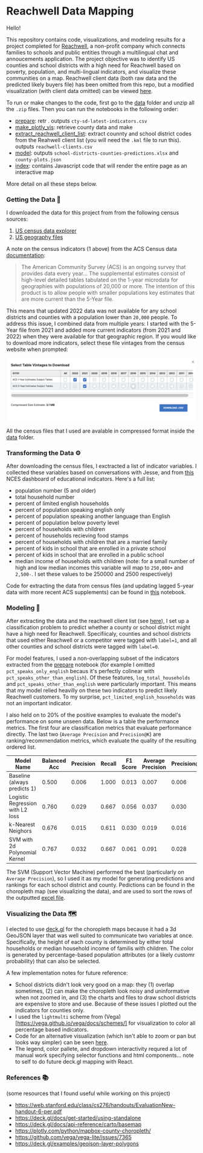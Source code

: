 # Reachwell Data Mapping
Hello!

This repository contains code, visualizations, and modeling results for a project completed for [Reachwell](https://www.reachwellapp.com/), a non-profit company which connects families to schools and public entities through a multilingual chat and annoucements application. The project objective was to identify US counties and school districts with a high need for Reachwell based on poverty, population, and multi-lingual indicators, and visualize these communities on a map. Reachwell client data (both raw data and the predicted likely buyers file) has been omitted from this repo, but a modified visualization (with client data omitted) can be viewed [here](https://cultonkoster.com/reachwell-vis).

To run or make changes to the code, first go to the [data](./data) folder and unzip all the `.zip` files. Then you can run the notebooks in the following order:

- [prepare](notebooks/prepare.ipynb): retr . outputs `cty-sd-latest-indicators.csv`
- [make_plotly_vis](notebooks/make_plotly_vis.ipynb): retrieve county data and make 
- [extract_reachwell_client_list](notebooks/make_plotly_vis.ipynb): extract counnty and school district codes from the Reahwell client list (you will need the `.kml` file to run this). outputs `reachwell-clients.csv` 
- [model](notebooks/model.ipynb): outputs `school-districts-counties-predictions.xlsx` and `county-plots.json`
- [index](outputs/index.html): contains Javascript code that will render the entire page as an interactive map

More detail on all these steps below.

### Getting the Data 💾 

I downloaded the data for this project from from the following census sources:
1. [US census data explorer](https://data.census.gov/)
2. [US geography files](https://www.census.gov/geographies/mapping-files/time-series/geo/tiger-geodatabase-file.2022.html#list-tab-1258746043)

A note on the census indicators (1 above) from the ACS Census data [documentation](https://www.census.gov/data/developers/data-sets/ACS-supplemental-data.html):

>The American Community Survey (ACS) is an ongoing survey that provides data every year... The supplemental estimates consist of high-level detailed tables tabulated on the 1-year microdata for geographies with populations of 20,000 or more. The intention of this product is to allow people with smaller populations key estimates that are more current than the 5-Year file.

This means that updated 2022 data was not available for any school districts and counties with a population lower than `20,000` people. To address this issue, I combined data from multiple years: I started with the 5-Year file from 2021 and added more current indicators (from 2021 and 2022) when they were available for that geographic region. If you would like to download more indicators, select these file vintages from the census website when prompted:

![census-download-img](images/download-selection.png)

All the census files that I used are avalable in compressed format inside the [data](./data) folder.

### Transforming the Data ⚙️

After downloading the census files, I exctracted a list of indicator variables. I collected these variables based on conversations with Jesse, and from [this](https://nces.ed.gov/Programs/Edge/ACSDashboard/0600014) NCES dashboard of educational indicators.  Here's a full list:

- population number (5 and older)
- total household number
- percent of limited english households
- percent of population speaking english only 
- percent of population speaking another language than English
- percent of population below poverty level
- percent of households with children
- percent of households recieving food stamps 
- percent of households with children that are a married family
- percent of kids in school that are enrolled in a private school 
- percent of kids in school that are enrolled in a public school
- median income of households with children (note: for a small number of high and low median incomes this variable will map to `250,000+` and `2,500-`. I set these values to be 250000 and 2500 respectively)

Code for extracting the data from census files (and updating lagged 5-year data with more recent ACS supplements) can be found in [this](notebooks/prepare.ipynb) notebook.

### Modeling 🎰

After extracting the data and the reachwell client list (see [here](notebooks/extract_client_list.ipynb)), I set up a classification problem to 
predict whether a county or school district might have a high need for Reachwell. Specifiicaly, counties and school districts that used either Reachwell
or a competitor were tagged with `label=1`, and all other counties and school districts were tagged with `label=0`.

For model features, I used a non-overlapping subset of the indicators extracted from the [prepare](notebooks/prepare.ipynb) notebook (for example I omitted `pct_speaks_only_english` becaus it's perfectly colinear with `pct_speaks_other_than_english`). Of these features, `log_total_households`  and `pct_speaks_other_than_english` were particularly important. This means that my model relied heavilly on these two indicators to predict likely Reachwell customers. To my surprise, `pct_limited_english_households` was not an important indicator.

I also held on to 20% of the positive examples to evaluate the model's performance on some unseen data. Below is a table the performance metrics. The first four are classification 
metrics that evaluate performance directly. The last two (`Average Precision` and `Precision@K`) are ranking/recommendation metrics, which evaluate the quality of the resulting ordered list.


| Model Name                       | Balanced Acc | Precision | Recall | F1 Score | Average Precision | Precision@500 |
|----------------------------------|--------------|-----------|--------|----------|-------------------|---------------|
| Baseline (always predicts 1)     | 0.500        | 0.006     | 1.000  | 0.013    | 0.007             | 0.006         |
| Logistic Regression with L2 loss | 0.760        | 0.029     | 0.667  | 0.056    | 0.037             | 0.030         |
| k-Nearest Neighors               | 0.676        | 0.015     | 0.611  | 0.030    | 0.019             | 0.016         |
| SVM with 2d Polynomial Kernel    | 0.767        | 0.032     | 0.667  | 0.061    | 0.091             | 0.028         |

The SVM (Support Vector Machine) performed the best (particularly on `Average Precision`), so I used it as my model for generating predictions and rankings for each 
school district and county. Pedictions can be found in the choropleth map (see visualizing the data), and are used to sort the rows of the outputted [excel file](outputs/indicators_predictions.xlsx).

### Visualizing the Data 🗺

I elected to use [deck.gl](https://deck.gl) for the choropleth maps because it had a 3d GeoJSON layer that was well suited to communicate two variables at once. Specifically, the height of each county is determined by either total households or median household income of familis with children. The color is generated by percentage-based population attributes (or a likely customr probability) that can also be selected.  

A few implementation notes for future reference:
- School districts didn't look very good on a map: they (1) overlap sometimes, (2) can make the choropleth look noisy and uninformative when not zoomed in, and (3) the charts and files to draw school districts are expensive to store and use. Because of these issues I plotted out the indicators for counties only.
- I used the `lightmulti` scheme from (Vega)[https://vega.github.io/vega/docs/schemes/] for visualization to color all percentage based indicators. 
- Code for an alternative visualization (which isn't able to zoom or pan but looks way simpler) can be seen [here](notebooks/make_altair_vis.ipynb).
- The legend, color pallete, and dropdown interactivity requred a lot of manual work specifying selector functions and html components... note to self to do future deck.gl mapping with React.

### References 📚

(some resources that I found useful while working on this project)
- https://web.stanford.edu/class/cs276/handouts/EvaluationNew-handout-6-per.pdf
- https://deck.gl/docs/get-started/using-standalone
- https://deck.gl/docs/api-reference/carto/basemap
- https://plotly.com/python/mapbox-county-choropleth/
- https://github.com/vega/vega-lite/issues/7365 
- https://deck.gl/examples/geojson-layer-polygons